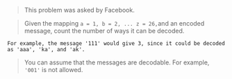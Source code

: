 >This problem was asked by Facebook.

>Given the mapping ``` a = 1, b = 2, ... z = 26, ```and an encoded message, count the number of ways it can be decoded.

```For example, the message '111' would give 3, since it could be decoded as 'aaa', 'ka', and 'ak'.```

>You can assume that the messages are decodable. For example, ```'001'``` is not allowed.